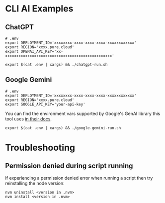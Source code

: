 # CLI AI Examples

## ChatGPT

```shell
# .env
export DEPLOYMENT_ID='xxxxxxxx-xxxx-xxxx-xxxx-xxxxxxxxxxxx'
export REGION='xxxx.pure.cloud'
export OPENAI_API_KEY='xx-xxxxxxxxxxxxxxxxxxxxxxxxxxxxxxxxxxxxxxxxxxxxxxxx'
```

```shell
export $(cat .env | xargs) && ./chatgpt-run.sh
```

## Google Gemini

```shell
# .env
export DEPLOYMENT_ID='xxxxxxxx-xxxx-xxxx-xxxx-xxxxxxxxxxxx'
export REGION='xxxx.pure.cloud'
export GOOGLE_API_KEY='your-api-key'
```

You can find the environment vars supported by Google's GenAI library this tool uses [in their docs](https://github.com/googleapis/js-genai/tree/main?tab=readme-ov-file#optional-nodejs-only-using-environment-variables).

```shell
export $(cat .env | xargs) && ./google-gemini-run.sh
```

# Troubleshooting

## Permission denied during script running

If experiencing a permission denied error when running a script then try reinstalling the node version:

```shell
nvm uninstall <version in .nvm>
nvm install <version in .nvm>
```
